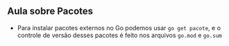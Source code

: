 ## Aula sobre Pacotes

- Para instalar pacotes externos no Go podemos usar ``go get pacote``, e o controle de versão desses pacotes é feito nos arquivos ``go.mod`` e ``go.sum``